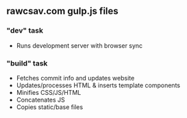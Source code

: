 ## rawcsav.com gulp.js files

### "dev" task
- Runs development server with browser sync

### "build" task
- Fetches commit info and updates website
- Updates/processes HTML & inserts template components
- Minifies CSS/JS/HTML
- Concatenates JS
- Copies static/base files
